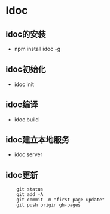 # Idoc

## idoc的安装

* npm install idoc -g

## idoc初始化

* idoc init 

## idoc编译

* idoc build

## idoc建立本地服务

* idoc server


## idoc更新

```
    git status
    git add -A 
    git commit -m "first page update"
    git push origin gh-pages
```